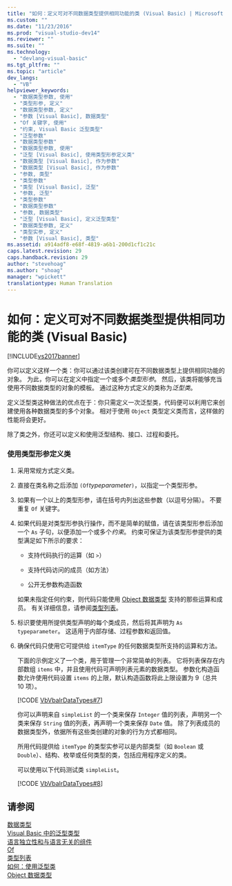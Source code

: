 ```yaml
---
title: "如何：定义可对不同数据类型提供相同功能的类 (Visual Basic) | Microsoft Docs"
ms.custom: ""
ms.date: "11/23/2016"
ms.prod: "visual-studio-dev14"
ms.reviewer: ""
ms.suite: ""
ms.technology: 
  - "devlang-visual-basic"
ms.tgt_pltfrm: ""
ms.topic: "article"
dev_langs: 
  - "VB"
helpviewer_keywords: 
  - "数据类型参数, 使用"
  - "类型形参, 定义"
  - "数据类型参数, 定义"
  - "参数 [Visual Basic], 数据类型"
  - "Of 关键字, 使用"
  - "约束, Visual Basic 泛型类型"
  - "泛型参数"
  - "数据类型参数"
  - "数据类型参数, 使用"
  - "泛型 [Visual Basic], 使用类型形参定义类"
  - "数据类型 [Visual Basic], 作为参数"
  - "数据类型 [Visual Basic], 作为参数"
  - "参数, 类型"
  - "类型参数"
  - "类型 [Visual Basic], 泛型"
  - "参数, 泛型"
  - "类型参数"
  - "数据类型参数"
  - "参数, 数据类型"
  - "泛型 [Visual Basic], 定义泛型类型"
  - "数据类型参数, 定义"
  - "类型实参, 定义"
  - "参数 [Visual Basic], 类型"
ms.assetid: a914adf8-e68f-4819-a6b1-200d1cf1c21c
caps.latest.revision: 29
caps.handback.revision: 29
author: "stevehoag"
ms.author: "shoag"
manager: "wpickett"
translationtype: Human Translation
---
```

# 如何：定义可对不同数据类型提供相同功能的类 (Visual Basic)
[!INCLUDE[vs2017banner](../../../../csharp/includes/vs2017banner.md)]

你可以定义这样一个类：你可以通过该类创建可在不同数据类型上提供相同功能的对象。 为此，你可以在定义中指定一个或多个*类型形参*。 然后，该类将能够充当使用不同数据类型的对象的模板。 通过这种方式定义的类称为*泛型类*。  
  
 定义泛型类这种做法的优点在于：你只需定义一次泛型类，代码便可以利用它来创建使用各种数据类型的多个对象。 相对于使用 `Object` 类型定义类而言，这样做的性能将会更好。  
  
 除了类之外，你还可以定义和使用泛型结构、接口、过程和委托。  
  
### 使用类型形参定义类  
  
1.  采用常规方式定义类。  
  
2.  直接在类名称之后添加 `(Of`*typeparameter*`)`，以指定一个类型形参。  
  
3.  如果有一个以上的类型形参，请在括号内列出这些参数（以逗号分隔）。 不要重复 `Of` 关键字。  
  
4.  如果代码是对类型形参执行操作，而不是简单的赋值，请在该类型形参后添加一个 `As` 子句，以便添加一个或多个*约束*。 约束可保证为该类型形参提供的类型满足如下所示的要求：  
  
    -   支持代码执行的运算（如 `>`）  
  
    -   支持代码访问的成员（如方法）  
  
    -   公开无参数构造函数  
  
     如果未指定任何约束，则代码只能使用 [Object 数据类型](../../../../visual-basic/language-reference/data-types/object-data-type.md) 支持的那些运算和成员。 有关详细信息，请参阅[类型列表](../../../../visual-basic/language-reference/statements/type-list.md)。  
  
5.  标识要使用所提供类型声明的每个类成员，然后将其声明为 `As` `typeparameter`。 这适用于内部存储、过程参数和返回值。  
  
6.  确保代码只使用它可提供给 `itemType` 的任何数据类型所支持的运算和方法。  
  
     下面的示例定义了一个类，用于管理一个非常简单的列表。 它将列表保存在内部数组 `items` 中，并且使用代码可声明列表元素的数据类型。 参数化构造函数允许使用代码设置 `items` 的上限，默认构造函数将此上限设置为 9（总共 10 项）。  
  
     [!CODE [VbVbalrDataTypes#7](../CodeSnippet/VS_Snippets_VBCSharp/VbVbalrDataTypes#7)]  
  
     你可以声明来自 `simpleList` 的一个类来保存 `Integer` 值的列表，声明另一个类来保存 `String` 值的列表，再声明一个类来保存 `Date` 值。 除了列表成员的数据类型外，依据所有这些类创建的对象的行为方式都相同。  
  
     所用代码提供给 `itemType` 的类型实参可以是内部类型（如 `Boolean` 或 `Double`）、结构、枚举或任何类型的类，包括应用程序定义的类。  
  
     可以使用以下代码测试类 `simpleList`。  
  
     [!CODE [VbVbalrDataTypes#8](../CodeSnippet/VS_Snippets_VBCSharp/VbVbalrDataTypes#8)]  
  
## 请参阅  
 [数据类型](../../../../visual-basic/programming-guide/language-features/data-types/index.md)   
 [Visual Basic 中的泛型类型](../../../../visual-basic/programming-guide/language-features/data-types/generic-types.md)   
 [语言独立性和与语言无关的组件](../Topic/Language%20Independence%20and%20Language-Independent%20Components.md)   
 [Of](../../../../visual-basic/language-reference/statements/of-clause.md)   
 [类型列表](../../../../visual-basic/language-reference/statements/type-list.md)   
 [如何：使用泛型类](../../../../visual-basic/programming-guide/language-features/data-types/how-to-use-a-generic-class.md)   
 [Object 数据类型](../../../../visual-basic/language-reference/data-types/object-data-type.md)